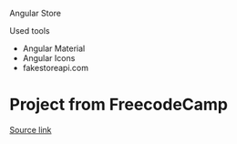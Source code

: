 Angular Store


Used tools
<ul>
    <li>Angular Material</li>
    <li>Angular Icons</li>
    <li>fakestoreapi.com</li>
</ul>



<h1 color="red">Project from FreecodeCamp</h1>
<a href="https://www.youtube.com/watch?v=Kbauf9IgsC4">Source link</a>